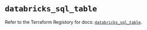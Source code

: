 # `databricks_sql_table`

Refer to the Terraform Registory for docs: [`databricks_sql_table`](https://registry.terraform.io/providers/databricks/databricks/1.32.0/docs/resources/sql_table).
